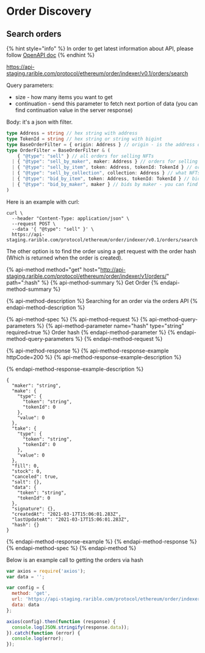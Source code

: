 # Order Discovery

## Search orders

{% hint style="info" %}
In order to get latest information about API, please follow [OpenAPI doc](https://api-staging.rarible.com/protocol/ethereum/order/indexer/v0.1/swagger/webjars/swagger-ui/index.html?configUrl=/protocol/ethereum/order/indexer/v0.1/swagger/v3/api-docs/swagger-config#/order-controller/searchOrders)
{% endhint %}

https://api-staging.rarible.com/protocol/ethereum/order/indexer/v0.1/orders/search

Query parameters:

* size - how many items you want to get
* continuation - send this parameter to fetch next portion of data \(you can find continuation value in the server response\)

Body: it's a json with filter.

```typescript
type Address = string // hex string with address
type TokenId = string // hex string or string with bigint
type BaseOrderFilter = { origin: Address } // origin - is the address of an agent who submitted the order
type OrderFilter = BaseOrderFilter & ( 
    { "@type": "sell" } // all orders for selling NFTs
  | { "@type": "sell_by_maker", maker: Address } // orders for selling NFTs (which are sold by selected user - maker)
  | { "@type": "sell_by_item", token: Address, tokenId: TokenId } // orders for selling selected NFT 
  | { "@type": "sell_by_collection", collection: Address } // what NFTs are sold from specific collection
  | { "@type": "bid_by_item", token: Address, tokenId: TokenId } // bids for specific NFT
  | { "@type": "bid_by_maker", maker } // bids by maker - you can find your own bids for example
)
```

Here is an example with curl:

```text
curl \
  --header "Content-Type: application/json" \
  --request POST \
  --data '{ "@type": "sell" }' \
  https://api-staging.rarible.com/protocol/ethereum/order/indexer/v0.1/orders/search
```

The other option is to find the order using a get request with the order hash \(Which is returned when the order is created\).

{% api-method method="get" host="http://api-staging.rarible.com/protocol/ethereum/order/indexer/v1/orders/" path=":hash" %}
{% api-method-summary %}
Get Order
{% endapi-method-summary %}

{% api-method-description %}
Searching for an order via the orders API
{% endapi-method-description %}

{% api-method-spec %}
{% api-method-request %}
{% api-method-query-parameters %}
{% api-method-parameter name="hash" type="string" required=true %}
Order hash
{% endapi-method-parameter %}
{% endapi-method-query-parameters %}
{% endapi-method-request %}

{% api-method-response %}
{% api-method-response-example httpCode=200 %}
{% api-method-response-example-description %}

{% endapi-method-response-example-description %}

```
{
  "maker": "string",
  "make": {
    "type": {
      "token": "string",
      "tokenId": 0
    },
    "value": 0
  },
  "take": {
    "type": {
      "token": "string",
      "tokenId": 0
    },
    "value": 0
  },
  "fill": 0,
  "stock": 0,
  "canceled": true,
  "salt": {},
  "data": {
    "token": "string",
    "tokenId": 0
  },
  "signature": {},
  "createdAt": "2021-03-17T15:06:01.283Z",
  "lastUpdateAt": "2021-03-17T15:06:01.283Z",
  "hash": {}
}
```
{% endapi-method-response-example %}
{% endapi-method-response %}
{% endapi-method-spec %}
{% endapi-method %}

Below is an example call to getting the orders via hash

```javascript
var axios = require('axios');
var data = '';

var config = {
  method: 'get',
  url: 'https://api-staging.rarible.com/protocol/ethereum/order/indexer/v1/orders/0x438f5a4f9809285c722cfe5991f89b603d2d605a4e739831b81d0f622bdf1f37',
  data: data
};

axios(config).then(function (response) {
  console.log(JSON.stringify(response.data));
}).catch(function (error) {
  console.log(error);
});
```

